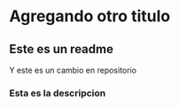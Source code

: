# Agregando otro titulo
## Este es un readme
Y este es un cambio en repositorio
### Esta es la descripcion
